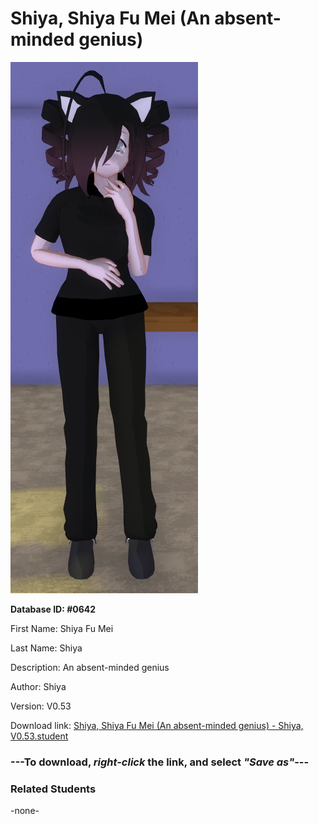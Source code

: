 # Shiya, Shiya Fu Mei (An absent-minded genius)

<img src="../../Files/Images/Shiya, Shiya Fu Mei (An absent-minded genius).png" title="Shiya, Shiya Fu Mei (An absent-minded genius) - Shiya, V0.53">

**Database ID: #0642**

First Name: Shiya Fu Mei

Last Name: Shiya

Description: An absent-minded genius

Author: Shiya

Version: V0.53

Download link: <a href="https://raw.githubusercontent.com/Arbiter1223/Daigaku-Gurashi-Custom-Students/master/Files/Student%20Files/Shiya%2C%20Shiya%20Fu%20Mei%20(An%20absent-minded%20genius)%20-%20Shiya%2C%20V0.53.student">Shiya, Shiya Fu Mei (An absent-minded genius) - Shiya, V0.53.student</a>

### ---**To download, _right-click_ the link, and select _"Save as"_**---

### Related Students

-none-
